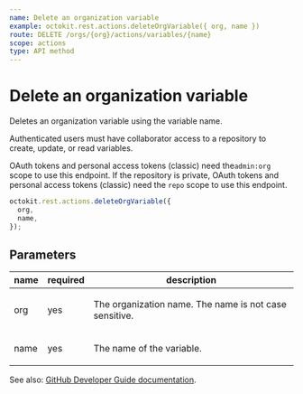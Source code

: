 ```yaml
---
name: Delete an organization variable
example: octokit.rest.actions.deleteOrgVariable({ org, name })
route: DELETE /orgs/{org}/actions/variables/{name}
scope: actions
type: API method
---
```


# Delete an organization variable

Deletes an organization variable using the variable name.

Authenticated users must have collaborator access to a repository to create, update, or read variables.

OAuth tokens and personal access tokens (classic) need the`admin:org` scope to use this endpoint. If the repository is private, OAuth tokens and personal access tokens (classic) need the `repo` scope to use this endpoint.

```js
octokit.rest.actions.deleteOrgVariable({
  org,
  name,
});
```

## Parameters

<table>
  <thead>
    <tr>
      <th>name</th>
      <th>required</th>
      <th>description</th>
    </tr>
  </thead>
  <tbody>
    <tr><td>org</td><td>yes</td><td>

The organization name. The name is not case sensitive.

</td></tr>
<tr><td>name</td><td>yes</td><td>

The name of the variable.

</td></tr>
  </tbody>
</table>

See also: [GitHub Developer Guide documentation](https://docs.github.com/rest/actions/variables#delete-an-organization-variable).
